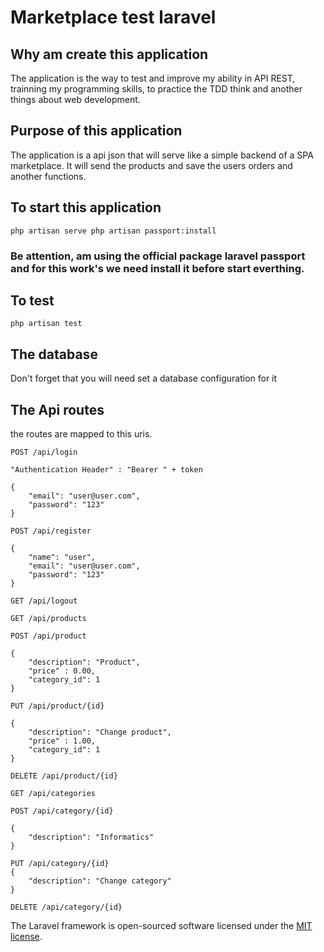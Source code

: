 # Marketplace test laravel


## Why am create this application

The application is the way to test and improve my ability in API REST, trainning my programming skills, to practice the TDD think and another things about web development.

## Purpose of this application

The application is a api json that will serve like a simple backend of a SPA marketplace. It will send the products and save the users orders and another functions.

## To start this application

``
php artisan serve
php artisan passport:install
``
### Be attention, am using the official package laravel passport and for this work's we need install it before start everthing.

## To test

``
php artisan test
`` 

## The database

Don't forget that you will need set a database configuration for it


## The Api routes 

the routes are mapped to this uris. 

```
POST /api/login

"Authentication Header" : "Bearer " + token

{
    "email": "user@user.com",
    "password": "123"
}
```

```
POST /api/register

{
    "name": "user",
    "email": "user@user.com",
    "password": "123"
}
```

```
GET /api/logout
```

```
GET /api/products
``` 

```
POST /api/product

{
    "description": "Product",
    "price" : 0.00,
    "category_id": 1
}
```

```
PUT /api/product/{id}

{
    "description": "Change product",
    "price" : 1.00,
    "category_id": 1
}
```

```
DELETE /api/product/{id}
```

```
GET /api/categories
```

```
POST /api/category/{id}

{
    "description": "Informatics"
}
```

```
PUT /api/category/{id}
{
    "description": "Change category"
}
```

```
DELETE /api/category/{id}
```











The Laravel framework is open-sourced software licensed under the [MIT license](https://opensource.org/licenses/MIT).
